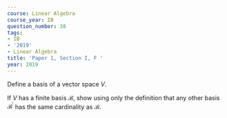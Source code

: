 ```yaml
---
course: Linear Algebra
course_year: IB
question_number: 38
tags:
- IB
- '2019'
- Linear Algebra
title: 'Paper 1, Section I, F '
year: 2019
---
```




Define a basis of a vector space $V$.

If $V$ has a finite basis $\mathcal{B}$, show using only the definition that any other basis $\mathcal{B}^{\prime}$ has the same cardinality as $\mathcal{B}$.